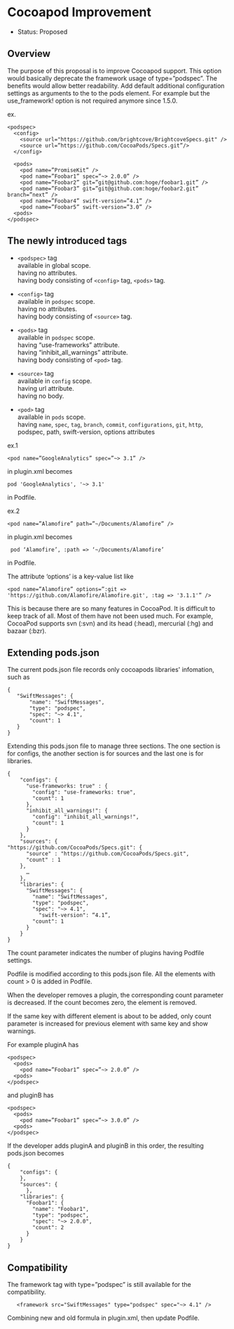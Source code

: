 # Cocoapod Improvement
- Status: Proposed

## Overview

The purpose of this proposal is to improve Cocoapod support.
This option would basically deprecate the framework usage of type=”podspec”.
The benefits would allow better readability. Add default additional configuration settings as arguments to the to the pods element. For example <pods use-frameworks=true> but the use_framework! option is not required anymore since 1.5.0.

ex.
```
<podspec>
  <config>
    <source url="https://github.com/brightcove/BrightcoveSpecs.git" />
    <source url=”https://github.com/CocoaPods/Specs.git”/>
  </config>

  <pods>
    <pod name=”PromiseKit” />
    <pod name=”Foobar1” spec=”~> 2.0.0” />
    <pod name=”Foobar2” git=”git@github.com:hoge/foobar1.git” />
    <pod name=”Foobar3” git=”git@github.com:hoge/foobar2.git” branch=”next” />
    <pod name=”Foobar4” swift-version=”4.1” />
    <pod name=”Foobar5” swift-version=”3.0” />
  <pods>
</podspec>
```

## The newly introduced tags

- `<podspec>` tag  
  available in global scope.  
  having no attributes.  
  having body consisting of `<config>` tag, `<pods>` tag.  

- `<config>` tag  
  available in `podspec` scope.  
  having no attributes.  
  having body consisting of `<source>` tag.   

- `<pods>` tag  
  available in `podspec` scope.  
  having “use-frameworks” attribute.    
  having “inhibit_all_warnings” attribute.  
  having body consisting of `<pod>` tag.  


- `<source>` tag  
   available in `config` scope.  
   having  url attribute.  
   having no body.  

- `<pod>` tag  
   available in `pods` scope.  
   having `name`, `spec`, `tag`, `branch`, `commit`, `configurations`, `git`, `http`, podspec, path, swift-version,   options  attributes  


ex.1
```
<pod name=”GoogleAnalytics” spec=”~> 3.1” />
```
in plugin.xml
becomes
```
pod 'GoogleAnalytics', '~> 3.1'
```
in Podfile.


ex.2
```
<pod name=”Alamofire” path=”~/Documents/Alamofire” />
```
in plugin.xml
becomes
```
 pod ‘Alamofire’, :path => ‘~/Documents/Alamofire’
```
in Podfile.


The attribute ‘options’ is a key-value list like

```
<pod name=”Alamofire” options=”:git => 'https://github.com/Alamofire/Alamofire.git', :tag => '3.1.1'” />
```

This is because there are so many features in CocoaPod. It is difficult to keep track of all.  Most of them have not been used much.
For example, CocoaPod supports svn (:svn) and its head (:head), mercurial (:hg) and  bazaar (:bzr).



## Extending pods.json

The current pods.json file records only cocoapods libraries' infomation, such as

```
{
   "SwiftMessages": {
       "name": "SwiftMessages",
       "type": "podspec",
       "spec": "~> 4.1",
       "count": 1
   }
}
```

Extending this pods.json file to manage three sections. The one section is for configs, the another section is for sources and the last one is for libraries.

```
{
    "configs": { 
      "use-frameworks: true" : {
        "config": "use-frameworks: true",
        "count": 1
      }, 
      "inhibit_all_warnings!": {
        "config": "inhibit_all_warnings!",
        "count": 1
      } 
    },
    "sources": {
"https://github.com/CocoaPods/Specs.git": {
	  "source" : "https://github.com/CocoaPods/Specs.git",
	  "count" : 1
	},
      …
    },
    "libraries": {
      "SwiftMessages": {
        "name": "SwiftMessages",
        "type": "podspec",
        "spec": "~> 4.1",
	      "swift-version": “4.1”,
        "count": 1
      }
    }
}
```

The count parameter indicates the number of plugins having Podfile settings.

Podfile is modified according to this pods.json file. All the elements with count > 0 is added in Podfile.  

When the developer removes a plugin, the corresponding count parameter is decreased. If the count becomes zero, the element is removed.

If the same key with different element is about to be added, only count parameter is increased for previous element with same key and show warnings.

For example pluginA has

```
<podspec>
  <pods>
    <pod name=”Foobar1” spec=”~> 2.0.0” />
  <pods>
</podspec>
```

and pluginB has

```
<podspec>
  <pods>
    <pod name=”Foobar1” spec=”~> 3.0.0” />
  <pods>
</podspec>
```

If the developer adds pluginA and pluginB in this order, the resulting pods.json becomes

```
{
    "configs": { 
    },
    "sources": {
	  },
    "libraries": {
      "Foobar1": {
        "name": "Foobar1",
        "type": "podspec",
        "spec": "~> 2.0.0",
        "count": 2
      }
    }
}
```


## Compatibility

The framework tag with type=”podspec” is still available for the compatibility.

```
   <framework src="SwiftMessages" type="podspec" spec="~> 4.1" />
```

Combining new and old formula in plugin.xml, then update Podfile.
